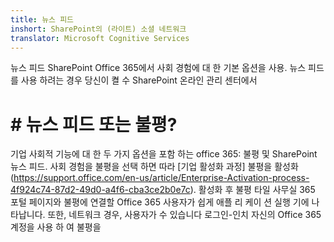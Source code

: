 ```yaml
---
title: 뉴스 피드
inshort: SharePoint의 (라이트) 소셜 네트워크
translator: Microsoft Cognitive Services
---
```



뉴스 피드 SharePoint Office 365에서 사회 경험에 대 한 기본 옵션을 사용. 뉴스 피드를 사용 하려는 경우 당신이 켤 수 SharePoint 온라인 관리 센터에서

# # 뉴스 피드 또는 불평?
기업 사회적 기능에 대 한 두 가지 옵션을 포함 하는 office 365: 불평 및 SharePoint 뉴스 피드. 사회 경험을 불평을 선택 하면 따라 [기업 활성화 과정] 불평을 활성화 (https://support.office.com/en-us/article/Enterprise-Activation-process-4f924c74-87d2-49d0-a4f6-cba3ce2b0e7c). 활성화 후 불평 타일 사무실 365 포털 페이지와 불평에 연결할 Office 365 사용자가 쉽게 애플 리 케이 션 실행 기에 나타납니다. 또한, 네트워크 경우, 사용자가 수 있습니다 로그인-인치 자신의 Office 365 계정을 사용 하 여 불평을




